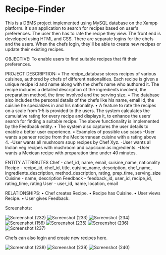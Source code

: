 # Recipe-Finder
This is a DBMS project implemented using MySQL database on the Xampp platform. It's an application to search for recipes based on user's preferences. The user then has to rate the recipe they view. The front end is developed using HTML and CSS. There are separate logins for the chefs and the users. When the chefs login, they'll be able to create new recipes or update their existing recipes.

OBJECTIVE: To enable users to find suitable recipes that fit their preferences.

PROJECT DESCRIPTION: 
•	The recipe_database stores recipes of various cuisines, authored by chefs of different nationalities. Each recipe is given a unique recipe id and name along with the chef’s name who authored it. The recipe includes a detailed description of the ingredients involved, the preparation method, the time involved and the serving size.
•	The database also includes the personal details of the chefs like his name, email id, the cuisine he specializes in and his nationality.
•	A feature to rate the recipes on a scale from 1-5 is provided to the users. The system calculates the cumulative rating for every recipe and displays it, to enhance the users’ search for finding a suitable recipe.  The above functionality is implemented by the Feedback entity.
•	The system also captures the user details to enable a better user experience.
•	Examples of possible use cases 
-User wants a paneer recipe from the Mediterranean cuisine with a rating above 4.
-User wants all mushroom soup recipes by Chef Xyz.
-User wants all Indian veg recipes with mushroom and capsicum as ingredients.
-User wants a Mexican recipe with preparation time under 40 minutes.

ENTITY	ATTRIBUTES
Chef - chef_id, name, email, cuisine_name, nationality
Recipe - recipe_id, chef_id, title, cuisine_name, description, chef_name, ingredients_description, method_description, rating, prep_time, serving_size
Cuisine -	name, description
Feedback - feedback_id, user_id, recipe_id, rating_time, rating
User - user_id, name, location, email

RELATIONSHIPS:
•	Chef creates Recipe.
•	Recipe has Cuisine.
•	User views Recipe.
•	User gives Feedback.

Screenshots:

![Screenshot (232)](https://user-images.githubusercontent.com/56966861/128041959-fdf6fc2c-a88c-401a-a5d0-2428066e25a0.png)
![Screenshot (233)](https://user-images.githubusercontent.com/56966861/128042269-daba4091-3042-43f1-a8fc-bbf8fc1f5d05.png)
![Screenshot (234)](https://user-images.githubusercontent.com/56966861/128042329-be27fe0a-b890-4265-850e-3378a231d575.png)
![Screenshot (156)](https://user-images.githubusercontent.com/56966861/128042374-21561c76-2ece-4051-920b-9bc1cb1ff51e.png)
![Screenshot (235)](https://user-images.githubusercontent.com/56966861/128042468-68df1279-3b21-43ad-94fb-b5d868caea63.png)
![Screenshot (236)](https://user-images.githubusercontent.com/56966861/128042539-b488ca17-a788-434a-b2a7-01ae887bd318.png)
![Screenshot (237)](https://user-images.githubusercontent.com/56966861/128042644-7a3f4e1d-57d9-4fb8-bf06-770fadcd2ffd.png)

Chefs can also login and create new recipes here.

![Screenshot (238)](https://user-images.githubusercontent.com/56966861/128042718-ec4875fe-59cd-43ca-942e-8b2f73560a3a.png)
![Screenshot (239)](https://user-images.githubusercontent.com/56966861/128042817-c8f987e7-4296-485a-8a7f-2cee7cc9af38.png)
![Screenshot (240)](https://user-images.githubusercontent.com/56966861/128042898-b9804f41-d8b8-4b40-8fd0-e11acdf82c0c.png)



